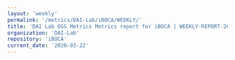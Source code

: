 ```yaml
---
layout: 'weekly'
permalink: '/metrics/DAI-Lab/iBOCA/WEEKLY/'
title: 'DAI Lab OSS Metrics Metrics report for iBOCA | WEEKLY-REPORT-2020-03-22'
organization: 'DAI-Lab'
repository: 'iBOCA'
current_date: '2020-03-22'
---
```

